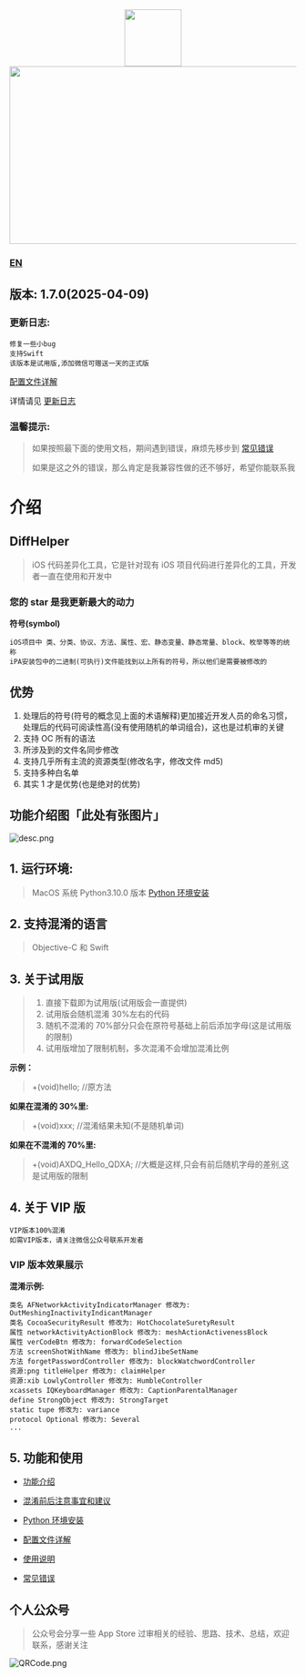 <div align=center>
<img src="https://i.loli.net/2020/02/28/H5ukD27Wa1olx4h.png" width = "100" height = "100"/>
</div>

<div align=center>
<img src="https://i.loli.net/2021/08/14/whD2qBsblmfGxna.png" width = "908" height = "312"/>
</div>


### [EN](https://github.com/rowliny/DiffHelper/blob/master/README-EN.md)



## 版本: **1.7.0(2025-04-09)**

### 更新日志:

```
修复一些小bug
支持Swift
该版本是试用版,添加微信可赠送一天的正式版
```

[配置文件详解](https://github.com/rowliny/DiffHelper/wiki/配置文件详解)

详情请见 [更新日志](https://github.com/rowliny/DiffHelper/wiki/更新日志)

### 温馨提示:

> 如果按照最下面的使用文档，期间遇到错误，麻烦先移步到 [常见错误](https://github.com/rowliny/DiffHelper/wiki/常见错误)
>
> 如果是这之外的错误，那么肯定是我兼容性做的还不够好，希望你能联系我

# 介绍

## DiffHelper

> iOS 代码差异化工具，它是针对现有 iOS 项目代码进行差异化的工具，开发者一直在使用和开发中

### 您的 star 是我更新最大的动力

**符号(symbol)**

```
iOS项目中 类、分类、协议、方法、属性、宏、静态变量、静态常量、block、枚举等等的统称
iPA安装包中的二进制(可执行)文件能找到以上所有的符号，所以他们是需要被修改的
```

## 优势

1. 处理后的符号(符号的概念见上面的术语解释)更加接近开发人员的命名习惯，处理后的代码可阅读性高(没有使用随机的单词组合)，这也是过机审的关键
2. 支持 OC 所有的语法
3. 所涉及到的文件名同步修改
4. 支持几乎所有主流的资源类型(修改名字，修改文件 md5)
5. 支持多种白名单
6. 其实 1 才是优势(也是绝对的优势)

## 功能介绍图「此处有张图片」

![desc.png](https://i.loli.net/2020/03/29/WwfGeCxLoKNiIp8.png)

## 1. 运行环境:

> MacOS 系统 Python3.10.0 版本 [Python 环境安装](https://github.com/rowliny/DiffHelper/wiki/Python环境安装)

## 2. 支持混淆的语言

> Objective-C 和 Swift

## 3. 关于试用版

> 1. 直接下载即为试用版(试用版会一直提供)
> 2. 试用版会随机混淆 30%左右的代码
> 3. 随机不混淆的 70%部分只会在原符号基础上前后添加字母(这是试用版的限制)
> 4. 试用版增加了限制机制，多次混淆不会增加混淆比例

**示例：**

> +(void)hello; //原方法

**如果在混淆的 30%里:**

> +(void)xxx; //混淆结果未知(不是随机单词)

**如果在不混淆的 70%里:**

> +(void)AXDQ_Hello_QDXA; //大概是这样,只会有前后随机字母的差别,这是试用版的限制

## 4. 关于 VIP 版

```
VIP版本100%混淆
如需VIP版本，请关注微信公众号联系开发者
```

### VIP 版本效果展示

**混淆示例:**

```
类名 AFNetworkActivityIndicatorManager 修改为: OutMeshingInactivityIndicantManager
类名 CocoaSecurityResult 修改为: HotChocolateSuretyResult
属性 networkActivityActionBlock 修改为: meshActionActivenessBlock
属性 verCodeBtn 修改为: forwardCodeSelection
方法 screenShotWithName 修改为: blindJibeSetName
方法 forgetPasswordController 修改为: blockWatchwordController
资源:png titleHelper 修改为: claimHelper
资源:xib LowlyController 修改为: HumbleController
xcassets IQKeyboardManager 修改为: CaptionParentalManager
define StrongObject 修改为: StrongTarget
static tupe 修改为: variance
protocol Optional 修改为: Several
...
```

## 5. 功能和使用

- [功能介绍](https://github.com/rowliny/DiffHelper/wiki/功能介绍)

- [混淆前后注意事宜和建议](https://github.com/rowliny/DiffHelper/wiki/混淆前后注意事宜和建议)

- [Python 环境安装](https://github.com/rowliny/DiffHelper/wiki/Python环境安装)

- [配置文件详解](https://github.com/rowliny/DiffHelper/wiki/配置文件详解)

- [使用说明](https://github.com/rowliny/DiffHelper/wiki/使用说明)

- [常见错误](https://github.com/rowliny/DiffHelper/wiki/常见错误)

## 个人公众号

> 公众号会分享一些 App Store 过审相关的经验、思路、技术、总结，欢迎联系，感谢关注

![QRCode.png](https://i.loli.net/2020/02/08/Zdhmz9ot8N5Hw3c.png)
